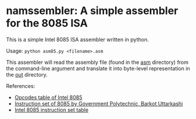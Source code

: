# namssembler: A simple assembler for the 8085 ISA

This is a simple Intel 8085 ISA assembler written in python. 

Usage: `python asm85.py <filename>.asm`

This assembler will read the assembly file (found in the [asm](asm) directory) from the command-line argument and translate it into byte-level representation in the [out](out) directory.

References: 
- [Opcodes table of Intel 8085](http://www.eazynotes.com/notes/microprocessor/notes/opcodes-table-of-intel-8085.pdf)
- [Instruction set of 8085 by Government Polytechnic, Barkot Uttarkashi](https://gpbarkot.org.in/download/file/ihoN4LlRHP.pdf)
- [Intel 8085 instruction set table](https://pastraiser.com/cpu/i8085/i8085_opcodes.html)
